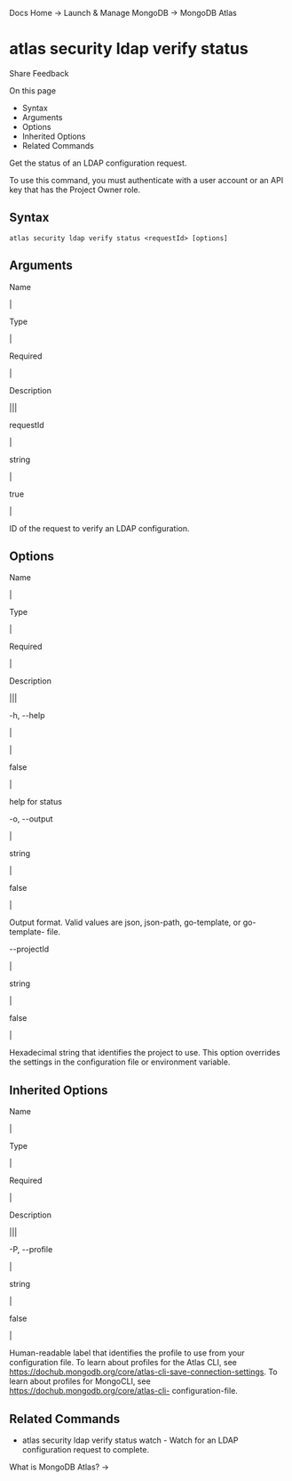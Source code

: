 Docs Home → Launch & Manage MongoDB → MongoDB Atlas

# atlas security ldap verify status

Share Feedback

On this page

  * Syntax
  * Arguments
  * Options
  * Inherited Options
  * Related Commands

Get the status of an LDAP configuration request.

To use this command, you must authenticate with a user account or an API key
that has the Project Owner role.

## Syntax

    
    
    atlas security ldap verify status <requestId> [options]  
      
  
## Arguments

Name

|

Type

|

Required

|

Description  
  
|||  
  
requestId

|

string

|

true

|

ID of the request to verify an LDAP configuration.  
  
## Options

Name

|

Type

|

Required

|

Description  
  
|||  
  
-h, --help

|

|

false

|

help for status  
  
-o, --output

|

string

|

false

|

Output format. Valid values are json, json-path, go-template, or go-template-
file.  
  
\--projectId

|

string

|

false

|

Hexadecimal string that identifies the project to use. This option overrides
the settings in the configuration file or environment variable.  
  
## Inherited Options

Name

|

Type

|

Required

|

Description  
  
|||  
  
-P, --profile

|

string

|

false

|

Human-readable label that identifies the profile to use from your
configuration file. To learn about profiles for the Atlas CLI, see
https://dochub.mongodb.org/core/atlas-cli-save-connection-settings. To learn
about profiles for MongoCLI, see https://dochub.mongodb.org/core/atlas-cli-
configuration-file.  
  
## Related Commands

  * atlas security ldap verify status watch \- Watch for an LDAP configuration request to complete.

What is MongoDB Atlas? →

